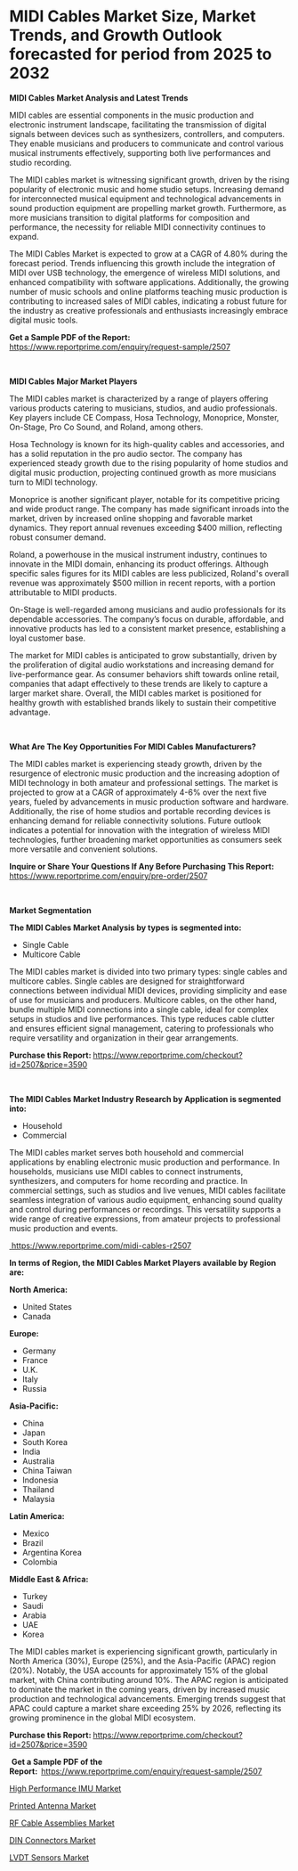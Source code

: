 <p><h1>MIDI Cables Market Size, Market Trends, and Growth Outlook forecasted for period from 2025 to 2032</h1></p><p><strong>MIDI Cables Market Analysis and Latest Trends</strong></p>
<p><p>MIDI cables are essential components in the music production and electronic instrument landscape, facilitating the transmission of digital signals between devices such as synthesizers, controllers, and computers. They enable musicians and producers to communicate and control various musical instruments effectively, supporting both live performances and studio recording.</p><p>The MIDI cables market is witnessing significant growth, driven by the rising popularity of electronic music and home studio setups. Increasing demand for interconnected musical equipment and technological advancements in sound production equipment are propelling market growth. Furthermore, as more musicians transition to digital platforms for composition and performance, the necessity for reliable MIDI connectivity continues to expand.</p><p>The MIDI Cables Market is expected to grow at a CAGR of 4.80% during the forecast period. Trends influencing this growth include the integration of MIDI over USB technology, the emergence of wireless MIDI solutions, and enhanced compatibility with software applications. Additionally, the growing number of music schools and online platforms teaching music production is contributing to increased sales of MIDI cables, indicating a robust future for the industry as creative professionals and enthusiasts increasingly embrace digital music tools.</p></p>
<p><strong>Get a Sample PDF of the Report:&nbsp;</strong> <a href="https://www.reportprime.com/enquiry/request-sample/2507?utm_campaign=1834&utm_medium=2&utm_source=Github&utm_content=ia&utm_term=18032025&utm_id=midi-cables">https://www.reportprime.com/enquiry/request-sample/2507</a></p>
<p>&nbsp;</p>
<p><strong>MIDI Cables Major Market Players</strong></p>
<p><p>The MIDI cables market is characterized by a range of players offering various products catering to musicians, studios, and audio professionals. Key players include CE Compass, Hosa Technology, Monoprice, Monster, On-Stage, Pro Co Sound, and Roland, among others. </p><p>Hosa Technology is known for its high-quality cables and accessories, and has a solid reputation in the pro audio sector. The company has experienced steady growth due to the rising popularity of home studios and digital music production, projecting continued growth as more musicians turn to MIDI technology.</p><p>Monoprice is another significant player, notable for its competitive pricing and wide product range. The company has made significant inroads into the market, driven by increased online shopping and favorable market dynamics. They report annual revenues exceeding $400 million, reflecting robust consumer demand.</p><p>Roland, a powerhouse in the musical instrument industry, continues to innovate in the MIDI domain, enhancing its product offerings. Although specific sales figures for its MIDI cables are less publicized, Roland's overall revenue was approximately $500 million in recent reports, with a portion attributable to MIDI products.</p><p>On-Stage is well-regarded among musicians and audio professionals for its dependable accessories. The company’s focus on durable, affordable, and innovative products has led to a consistent market presence, establishing a loyal customer base.</p><p>The market for MIDI cables is anticipated to grow substantially, driven by the proliferation of digital audio workstations and increasing demand for live-performance gear. As consumer behaviors shift towards online retail, companies that adapt effectively to these trends are likely to capture a larger market share. Overall, the MIDI cables market is positioned for healthy growth with established brands likely to sustain their competitive advantage.</p></p>
<p>&nbsp;</p>
<p><strong>What Are The Key Opportunities For MIDI Cables Manufacturers?</strong></p>
<p><p>The MIDI cables market is experiencing steady growth, driven by the resurgence of electronic music production and the increasing adoption of MIDI technology in both amateur and professional settings. The market is projected to grow at a CAGR of approximately 4-6% over the next five years, fueled by advancements in music production software and hardware. Additionally, the rise of home studios and portable recording devices is enhancing demand for reliable connectivity solutions. Future outlook indicates a potential for innovation with the integration of wireless MIDI technologies, further broadening market opportunities as consumers seek more versatile and convenient solutions.</p></p>
<p><strong>Inquire or Share Your Questions If Any Before Purchasing This Report:</strong> <a href="https://www.reportprime.com/enquiry/pre-order/2507?utm_campaign=1834&utm_medium=2&utm_source=Github&utm_content=ia&utm_term=18032025&utm_id=midi-cables">https://www.reportprime.com/enquiry/pre-order/2507</a></p>
<p>&nbsp;</p>
<p><strong>Market Segmentation</strong></p>
<p><strong>The MIDI Cables Market Analysis by types is segmented into:</strong></p>
<p><ul><li>Single Cable</li><li>Multicore Cable</li></ul></p>
<p><p>The MIDI cables market is divided into two primary types: single cables and multicore cables. Single cables are designed for straightforward connections between individual MIDI devices, providing simplicity and ease of use for musicians and producers. Multicore cables, on the other hand, bundle multiple MIDI connections into a single cable, ideal for complex setups in studios and live performances. This type reduces cable clutter and ensures efficient signal management, catering to professionals who require versatility and organization in their gear arrangements.</p></p>
<p><strong>Purchase this Report:&nbsp;</strong><a href="https://www.reportprime.com/checkout?id=2507&price=3590&utm_campaign=1834&utm_medium=2&utm_source=Github&utm_content=ia&utm_term=18032025&utm_id=midi-cables">https://www.reportprime.com/checkout?id=2507&price=3590</a></p>
<p>&nbsp;</p>
<p><strong>The MIDI Cables Market Industry Research by Application is segmented into:</strong></p>
<p><ul><li>Household</li><li>Commercial</li></ul></p>
<p><p>The MIDI cables market serves both household and commercial applications by enabling electronic music production and performance. In households, musicians use MIDI cables to connect instruments, synthesizers, and computers for home recording and practice. In commercial settings, such as studios and live venues, MIDI cables facilitate seamless integration of various audio equipment, enhancing sound quality and control during performances or recordings. This versatility supports a wide range of creative expressions, from amateur projects to professional music production and events.</p></p>
<p><a href="https://www.reportprime.com/midi-cables-r2507?utm_campaign=1834&utm_medium=2&utm_source=Github&utm_content=ia&utm_term=18032025&utm_id=midi-cables">&nbsp;https://www.reportprime.com/midi-cables-r2507</a></p>
<p><strong>In terms of Region, the MIDI Cables Market Players available by Region are:</strong></p>
<p>
    <p> <strong> North America: </strong>
        <ul>
            <li>United States</li>
            <li>Canada</li>
        </ul>
        </p> 
    <p> <strong> Europe: </strong>
        <ul>
            <li>Germany</li>
            <li>France</li>
            <li>U.K.</li>
            <li>Italy</li>
            <li>Russia</li>
        </ul>
        </p> 
    <p> <strong> Asia-Pacific: </strong>
        <ul>
            <li>China</li>
            <li>Japan</li>
            <li>South Korea</li>
            <li>India</li>
            <li>Australia</li>
            <li>China Taiwan</li>
            <li>Indonesia</li>
            <li>Thailand</li>
            <li>Malaysia</li>
        </ul>
        </p> 
    <p> <strong> Latin America: </strong>
        <ul>
            <li>Mexico</li>
            <li>Brazil</li>
            <li>Argentina Korea</li>
            <li>Colombia</li>
        </ul>
        </p> 
    <p> <strong> Middle East & Africa: </strong>
        <ul>
            <li>Turkey</li>
            <li>Saudi</li>
            <li>Arabia</li>
            <li>UAE</li>
            <li>Korea</li>
        </ul>
    </p>
    </p>
<p><p>The MIDI cables market is experiencing significant growth, particularly in North America (30%), Europe (25%), and the Asia-Pacific (APAC) region (20%). Notably, the USA accounts for approximately 15% of the global market, with China contributing around 10%. The APAC region is anticipated to dominate the market in the coming years, driven by increased music production and technological advancements. Emerging trends suggest that APAC could capture a market share exceeding 25% by 2026, reflecting its growing prominence in the global MIDI ecosystem.</p></p>
<p><strong>Purchase this Report: </strong><a href="https://www.reportprime.com/checkout?id=2507&price=3590&utm_campaign=1834&utm_medium=2&utm_source=Github&utm_content=ia&utm_term=18032025&utm_id=midi-cables">https://www.reportprime.com/checkout?id=2507&price=3590</a></p>
<p>&nbsp;<strong>Get a Sample PDF of the Report:&nbsp;&nbsp;</strong><a href="https://www.reportprime.com/enquiry/request-sample/2507?utm_campaign=1834&utm_medium=2&utm_source=Github&utm_content=ia&utm_term=18032025&utm_id=midi-cables">https://www.reportprime.com/enquiry/request-sample/2507</a></p>
<p><strong></strong></p>
<p><p><a href="https://github.com/skerretflossie9297/Market-Research-Report-List-1/blob/main/high-performance-imu-market.md?utm_campaign=1834&utm_medium=2&utm_source=Github&utm_content=ia&utm_term=18032025&utm_id=midi-cables">High Performance IMU Market</a></p><p><a href="https://github.com/zupankocka/Market-Research-Report-List-1/blob/main/printed-antenna-market.md?utm_campaign=1834&utm_medium=2&utm_source=Github&utm_content=ia&utm_term=18032025&utm_id=midi-cables">Printed Antenna Market</a></p><p><a href="https://github.com/donnettaletizia/Market-Research-Report-List-1/blob/main/rf-cable-assemblies-market.md?utm_campaign=1834&utm_medium=2&utm_source=Github&utm_content=ia&utm_term=18032025&utm_id=midi-cables">RF Cable Assemblies Market</a></p><p><a href="https://github.com/shondapmbau/Market-Research-Report-List-1/blob/main/din-connectors-market.md?utm_campaign=1834&utm_medium=2&utm_source=Github&utm_content=ia&utm_term=18032025&utm_id=midi-cables">DIN Connectors Market</a></p><p><a href="https://github.com/alberthagorsuch/Market-Research-Report-List-1/blob/main/lvdt-sensors-market.md?utm_campaign=1834&utm_medium=2&utm_source=Github&utm_content=ia&utm_term=18032025&utm_id=midi-cables">LVDT Sensors Market</a></p></p>